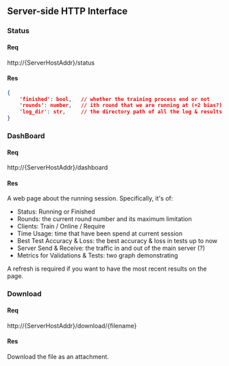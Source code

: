 ## Server-side HTTP Interface

### Status

#### Req

http://{ServerHostAddr}/status

#### Res

```json
{
	'finished': bool,	// whether the training process end or not
	'rounds': number,	// ith round that we are running at (+2 bias?)
	'log_dir': str,		// the directory path of all the log & results files received from containers
}
```

### DashBoard

#### Req

http://{ServerHostAddr}/dashboard

#### Res

A web page about the running session. Specifically, it's of:

* Status: Running or Finished
* Rounds: the current round number and its maximum limitation
* Clients: Train / Online / Require
* Time Usage: time that have been spend at current session
* Best Test Accuracy & Loss: the best accuracy & loss in tests up to now
* Server Send & Receive: the traffic in and out of the main server (?)
* Metrics for Validations & Tests: two graph demonstrating 

A refresh is required if you want to have the most recent results on the page.

### Download

#### Req

http://{ServerHostAddr}/download/{filename}

#### Res

Download the file as an attachment.